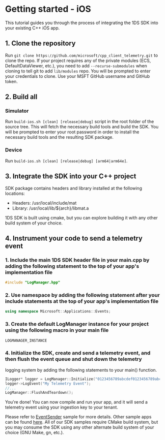 # Getting started - iOS

This tutorial guides you through the process of integrating the 1DS SDK into your existing C++ iOS app.

## 1. Clone the repository

Run `git clone https://github.com/microsoft/cpp_client_telemetry.git` to clone the repo. If your project requires any of the private modules (ECS, DefaultDataViewer, etc.), you need to add `--recurse-submodules` when cloning to tell git to add `lib/modules` repo. You will be prompted to enter your credentials to clone. Use your MSFT GitHub username and GitHub token.

## 2. Build all

### Simulator

Run `build-ios.sh [clean] [release|debug]` script in the root folder of the source tree. This will fetch the necessary build tools and build the SDK. You will be prompted to enter your root password in order to install the necessary build tools and the resulting SDK package.

### Device

Run `build-ios.sh [clean] [release|debug] [arm64|arm64e]`.

## 3. Integrate the SDK into your C++ project

SDK package contains headers and library installed at the following locations:

* Headers: /usr/local/include/mat
* Library: /usr/local/lib/${arch}/libmat.a

1DS SDK is built using cmake, but you can explore building it with any other build system of your choice.

## 4. Instrument your code to send a telemetry event

### 1. Include the main 1DS SDK header file in your main.cpp by adding the following statement to the top of your app's implementation file

```cpp
#include "LogManager.hpp"
```

### 2. Use namespace by adding the following statement after your include statements at the top of your app's implementation file

```cpp
using namespace Microsoft::Applications::Events;
```

### 3. Create the default LogManager instance for your project using the following macro in your main file

```cpp
LOGMANAGER_INSTANCE
```

### 4. Initialize the SDK, create and send a telemetry event, and then flush the event queue and shut down the telemetry

logging system by adding the following statements to your main() function.

```cpp
ILogger* logger = LogManager::Initialize("0123456789abcdef0123456789abcdef-01234567-0123-0123-0123-0123456789ab-0123");
logger->LogEvent("My Telemetry Event");
//...
LogManager::FlushAndTeardown();
```

You're done! You can now compile and run your app, and it will send a telemetry event using your ingestion key to your tenant.

Please refer to [EventSender](../examples/cpp/EventSender) sample for more details. Other sample apps can be found [here](../examples/cpp/). All of our SDK samples require CMake build system, but you may consume the SDK using any other alternate build system of your choice (GNU Make, gn, etc.).
